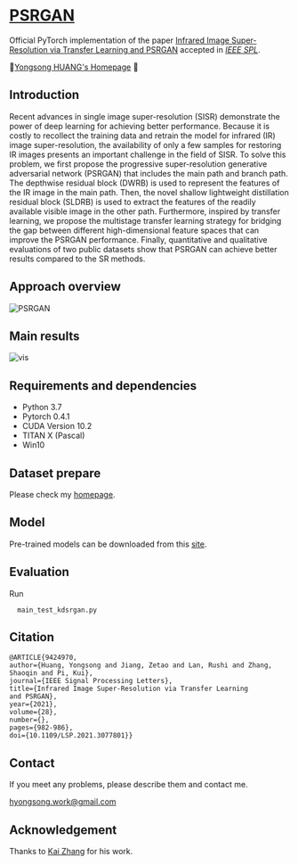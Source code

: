# [PSRGAN](https://ieeexplore.ieee.org/abstract/document/9424970/) 

Official PyTorch implementation of the paper 
[Infrared Image Super-Resolution via Transfer Learning and PSRGAN](https://ieeexplore.ieee.org/abstract/document/9424970/) accepted in [*IEEE SPL*](https://signalprocessingsociety.org/tags/ieee-spl-article).

:bell:[Yongsong HUANG's Homepage](https://hyongsong.work/) :pushpin:

## Introduction

Recent advances in single image super-resolution (SISR) demonstrate the power of deep learning for achieving better performance. Because it is costly to recollect the training data and retrain the model for infrared (IR)  image super-resolution, the availability of only a few samples for restoring IR images presents an important challenge in the field of SISR. To solve this problem, we first propose the progressive super-resolution generative adversarial network (PSRGAN)  that includes the main path and branch path.  The depthwise  residual  block (DWRB)   is used to represent the features of the  IR  image in the main path. Then, the novel  shallow  lightweight  distillation  residual  block  (SLDRB)  is used to extract the features of the readily available visible image in the other path. Furthermore, inspired by transfer learning, we propose the multistage transfer learning strategy for bridging the gap between different high-dimensional feature spaces that can improve the PSRGAN performance. Finally, quantitative and qualitative evaluations of two public datasets show that PSRGAN can achieve better results compared to the SR methods.

## Approach overview

![PSRGAN](https://user-images.githubusercontent.com/23012102/132626645-154ae3f0-db4d-4bac-b0e8-4c8f2a5baf8e.png)

## Main results

![vis](https://user-images.githubusercontent.com/23012102/132626774-299f9dc1-e2da-440f-8189-f39172601396.png)

## Requirements and dependencies
 * Python  3.7
 * Pytorch 0.4.1
 * CUDA Version 10.2
 * TITAN X (Pascal)
 * Win10

## Dataset prepare

Please check my [homepage](https://hyongsong.work/).

## Model

Pre-trained models can be downloaded from this [site](https://hyongsong.work/).

## Evaluation

Run 
```
  main_test_kdsrgan.py
```

## Citation

```
@ARTICLE{9424970, 
author={Huang, Yongsong and Jiang, Zetao and Lan, Rushi and Zhang, 
Shaoqin and Pi, Kui}, 
journal={IEEE Signal Processing Letters}, 
title={Infrared Image Super-Resolution via Transfer Learning 
and PSRGAN}, 
year={2021}, 
volume={28}, 
number={}, 
pages={982-986}, 
doi={10.1109/LSP.2021.3077801}}
```

## Contact

If you meet any problems, please describe them and contact me. 

hyongsong.work@gmail.com

## Acknowledgement
Thanks to [Kai Zhang](https://scholar.google.com.hk/citations?user=0RycFIIAAAAJ&hl) for his work.

